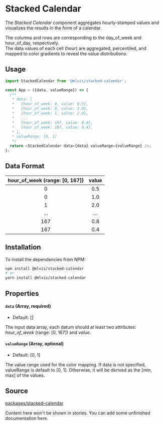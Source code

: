 # Stacked Calendar

The _Stacked Calendar_ component aggregates hourly-stamped values and visualizes the results in the form of a calendar.

The columns and rows are corresponding to the day_of_week and hour_of_day, respectively.\
The data values of each cell (hour) are aggregated, percentiled, and mapped to color gradients to reveal the value distributions.

## Usage

```js
import StackedCalendar from '@mlvis/stacked-calendar';

const App = ({data, valueRange}) => {
  /**
   * data: [
   *   {hour_of_week: 0, value: 0.5},
   *   {hour_of_week: 0, value: 1.0},
   *   {hour_of_week: 1, value: 2.0},
   *   ...
   *   {hour_of_week: 167, value: 0.8},
   *   {hour_of_week: 167, value: 0.4},
   * ],
   * valueRange: [0, 1]
   */
  return <StackedCalendar data={data} valueRange={valueRange} />;
};
```

## Data Format

| hour_of_week (range: [0, 167]) | value |
| :----------------------------: | :---: |
|               0                |  0.5  |
|               0                |  1.0  |
|               1                |  2.0  |
|              ...               |  ...  |
|              167               |  0.8  |
|              167               |  0.4  |

## Installation

To install the dependencies from NPM:

```bash
npm install @mlvis/stacked-calendar
# or
yarn install @mlvis/stacked-calendar
```

## Properties

#### `data` (Array, required)

- Default: []

The input data array, each datum should at least two attributes: _hour_of_week_ (range: [0, 167]) and _value_.

#### `valueRange` (Array, optional)

- Default: [0, 1]

The value range used for the color mapping. If data is not specified, valueRange is default to [0, 1]. Otherwise, it will be derived as the [min, max] of the values.

## Source

[packages/stacked-calendar](https://code.uberinternal.com/diffusion/VIMLVMN/browse/master/packages/stacked-calendar/)

<!-- STORY HIDE START -->

Content here won't be shown in stories.
You can add some unfinished documentation here.

<!-- STORY HIDE END -->
